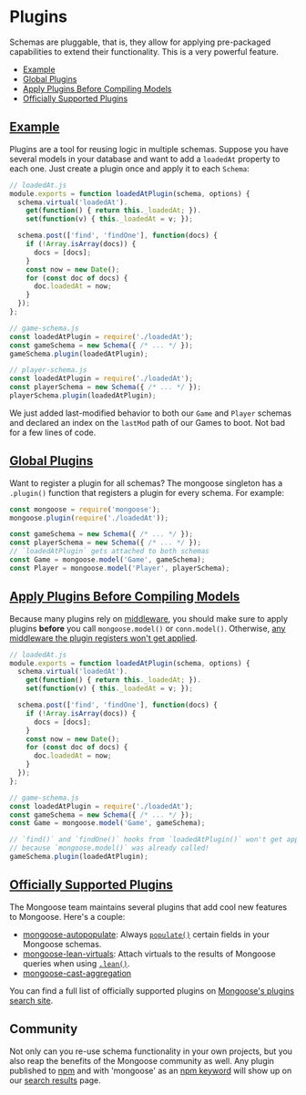 # Plugins

Schemas are pluggable, that is, they allow for applying pre-packaged capabilities to extend their functionality. This is a very powerful feature.

<ul class="toc">
  <li><a href="#example">Example</a></li>
  <li><a href="#global">Global Plugins</a></li>
  <li><a href="#apply-plugins-before-compiling-models">Apply Plugins Before Compiling Models</a></li>
  <li><a href="#official">Officially Supported Plugins</a></li>
</ul>

<h2 id="example"><a href="#example">Example</a></h2>

Plugins are a tool for reusing logic in multiple schemas. Suppose you have
several models in your database and want to add a `loadedAt` property
to each one. Just create a plugin once and apply it to each `Schema`:

```javascript
// loadedAt.js
module.exports = function loadedAtPlugin(schema, options) {
  schema.virtual('loadedAt').
    get(function() { return this._loadedAt; }).
    set(function(v) { this._loadedAt = v; });

  schema.post(['find', 'findOne'], function(docs) {
    if (!Array.isArray(docs)) {
      docs = [docs];
    }
    const now = new Date();
    for (const doc of docs) {
      doc.loadedAt = now;
    }
  });
};

// game-schema.js
const loadedAtPlugin = require('./loadedAt');
const gameSchema = new Schema({ /* ... */ });
gameSchema.plugin(loadedAtPlugin);

// player-schema.js
const loadedAtPlugin = require('./loadedAt');
const playerSchema = new Schema({ /* ... */ });
playerSchema.plugin(loadedAtPlugin);
```

We just added last-modified behavior to both our `Game` and `Player` schemas and declared an index on the `lastMod` path of our Games to boot. Not bad for a few lines of code.

<h2 id="global"><a href="#global">Global Plugins</a></h2>

Want to register a plugin for all schemas? The mongoose singleton has a
`.plugin()` function that registers a plugin for every schema. For
example:

```javascript
const mongoose = require('mongoose');
mongoose.plugin(require('./loadedAt'));

const gameSchema = new Schema({ /* ... */ });
const playerSchema = new Schema({ /* ... */ });
// `loadedAtPlugin` gets attached to both schemas
const Game = mongoose.model('Game', gameSchema);
const Player = mongoose.model('Player', playerSchema);
```

<h2 id="apply-plugins-before-compiling-models"><a href="#apply-plugins-before-compiling-models">Apply Plugins Before Compiling Models</a></h2>

Because many plugins rely on [middleware](middleware.html), you should make sure to apply plugins **before**
you call `mongoose.model()` or `conn.model()`. Otherwise, [any middleware the plugin registers won't get applied](middleware.html#defining).

```javascript
// loadedAt.js
module.exports = function loadedAtPlugin(schema, options) {
  schema.virtual('loadedAt').
    get(function() { return this._loadedAt; }).
    set(function(v) { this._loadedAt = v; });

  schema.post(['find', 'findOne'], function(docs) {
    if (!Array.isArray(docs)) {
      docs = [docs];
    }
    const now = new Date();
    for (const doc of docs) {
      doc.loadedAt = now;
    }
  });
};

// game-schema.js
const loadedAtPlugin = require('./loadedAt');
const gameSchema = new Schema({ /* ... */ });
const Game = mongoose.model('Game', gameSchema);

// `find()` and `findOne()` hooks from `loadedAtPlugin()` won't get applied
// because `mongoose.model()` was already called!
gameSchema.plugin(loadedAtPlugin);
```

<h2 id="official"><a href="#official">Officially Supported Plugins</a></h2>

The Mongoose team maintains several plugins that add cool new features to
Mongoose. Here's a couple:

* [mongoose-autopopulate](http://plugins.mongoosejs.io/plugins/autopopulate): Always [`populate()`](populate.html) certain fields in your Mongoose schemas.
* [mongoose-lean-virtuals](http://plugins.mongoosejs.io/plugins/lean-virtuals): Attach virtuals to the results of Mongoose queries when using [`.lean()`](api/query.html#query_Query-lean).
* [mongoose-cast-aggregation](https://www.npmjs.com/package/mongoose-cast-aggregation)

You can find a full list of officially supported plugins on [Mongoose's plugins search site](https://plugins.mongoosejs.io/).

## Community

Not only can you re-use schema functionality in your own projects, but you
also reap the benefits of the Mongoose community as well. Any plugin
published to [npm](https://npmjs.org/) and with
'mongoose' as an [npm keyword](https://docs.npmjs.com/files/package.json#keywords)
will show up on our [search results](http://plugins.mongoosejs.io) page.
